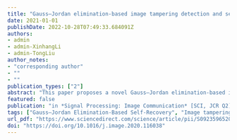 ```yaml
---
title: "Gauss–Jordan elimination-based image tampering detection and self-recovery"
date: 2021-01-01
publishDate: 2022-10-28T07:49:33.684091Z
authors:
- admin
- admin-XinhangLi
- admin-TongLiu
author_notes:
- "corresponding author"
- ""
- ""
publication_types: ["2"]
abstract: "This paper proposes a novel Gauss–Jordan elimination-based image tampering detection and self-recovery scheme, aiming at dealing with the problem of malicious tampering on digital images. To deal with the copy–move tampering which is challenging because the tampered region may contain the watermark information, we propose the Improved Check Bits Generation algorithm during watermark generation, to generate the check bits for tampering detection. Meanwhile, the recovery bits are reconstructed according to the fundamental of Gauss–Jordan Elimination, for purpose of image contents self-recovery. To improve the accuracy of detection and the quality of recovered images, we propose the Morphological Processing-Based Enhancement method and the Edge Extension preprocessing respectively during and after the tampering detection Finally, the Gauss–JordanElimination-Based Self-Recovery method is proposed to recover the damaged content mathematically on basis of the detected results. By employing the unchanged recovery bits which are embedded in the non-tampered region, the failure in recovery caused by the damaged recovery bits can be completely avoided. A large number of experiments have been conducted to show the very good performance of the proposed scheme. The precision, recall, and F1 score are calculated for evaluation of tampering detection, while the PSNR values are calculated for evaluation of image recovery. The comparisons with the state-of-the-art methods show that the proposed scheme shows the superiorities in terms of imperceptibility, security and recovery capability. The experimental result indicates the average PSNR of recovered image is 44.415dB."
featured: false
publication: "in *Signal Processing: Image Communication* [SCI, JCR Q2]"
tags: ["Gauss–Jordan Elimination-Based Self-Recovery", "Image tampering detection", "Improved check bits generation", "Morphological processing-based enhancement"]
url_pdf: "https://www.sciencedirect.com/science/article/pii/S0923596520301855"
doi: "https://doi.org/10.1016/j.image.2020.116038"
---
```


